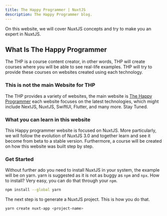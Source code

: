 ```yaml
---
title: The Happy Programmer | NuxtJS
description: The Happy Programmer blog.
---
```


On this website, we will cover NuxtJS concepts and try to make you an expert in NuxtJS.

## What Is The Happy Programmer

The THP is a course content creator, in other words, THP will create courses where you will be able to see real-life examples. THP will try to provide these courses on websites created using each technology.

### This is not the main Website for THP

The THP provides a variety of websites, the main website is [The Happy Programmer](https://thehappyprogrammer.com) each website focuses on the latest technologies, which might include NextJS, NuxtJS, SwiftUI, Flutter, and many more. Stay Tuned.

### What you can learn in this website

This Happy programmer website is focused on NuxtJS. More particularly, we will follow the evolution of NuxtJS 3.0 and together learn and see it become from beta to a stable version. Furthermore, a course will be created on how this website was built step by step.

### Get Started

Without further ado you need to install NuxtJS in your system, the example will be on yarn. yarn is suggested as it is not as buggy as `npm` and `npx`. How to install? Very easy, you can do that through your `npm`.

```bash
npm install --global yarn
```

The next step is to generate a NuxtJS project. This is how you do that.

```bash
yarn create nuxt-app <project-name>
```

<bottom-links right="/dependencies" righttext="Dependencies"/>
